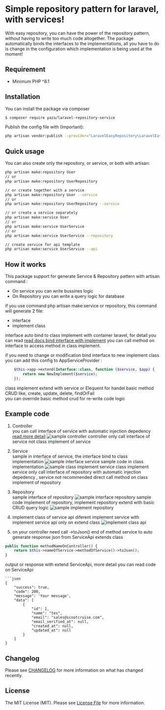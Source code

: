 # Simple repository pattern for laravel, with services!

With easy repository, you can have the power of the repository pattern, without having to write too much code altogether. The package automatically binds the interfaces to the implementations, all you have to do is change in the configuration which implementation is being used at the moment!

## Requirement

- Minimum PHP ^8.1

## Installation

You can install the package via composer
```bash
$ composer require yaza/laravel-repository-service
```

Publish the config file with (Important):

```bash
php artisan vendor:publish --provider="LaravelEasyRepository\LaravelEasyRepositoryServiceProvider" --tag="easy-repository-config"
```

## Quick usage

You can also create only the repository, or service, or both with artisan:

```bash
php artisan make:repository User
// or
php artisan make:repository UserRepository

// or create together with a service
php artisan make:repository User --service
// or
php artisan make:repository UserRepository --service

// or create a service separately
php artisan make:service User
// or
php artisan make:service UserService
// or
php artisan make:service UserService --repository

// create service for api template
php artisan make:service UserService --api

```

## How it works
This package support for generate Service & Repository pattern with artisan command : <br>
- On service you can write bussines logic <br>
- On Repository you can write a query logic for database

if you use command php artisan make:service or repository, this command will generate 2 file: <br>
- interface 
- implement class

interface auto bind to class implement with container laravel, for detail you can read [read docs bind interface with implement](https://laravel.com/docs/9.x/container#binding-interfaces-to-implementations)
you can call method on interface to access method in class implement.

if you need to change or modification bind interface to new implement class you can add this config to AppServiceProvider :
```php
    $this->app->extend(Interface::class, function ($service, $app) {
        return new NewImplement($service);
    });
```

class implement extend with service or Elequent for handel basic method CRUD like, create, update, delete, findOrFail <br>
you can override basic method crud for re-write code logic


## Example code
1. Controller <br>
you can call interface of service with automatic injection depedency [read more detail](https://laravel.com/docs/9.x/container#automatic-injection) 
![sample controller](https://res.cloudinary.com/dk0053zbe/image/upload/v1657282450/easy-repository/user-controller_vykrwc.png)
controller only call interface of service not class implement of service
2. Service <br>
sample in interface of service, the interface bind to class implementation
![sample interface service](https://res.cloudinary.com/dk0053zbe/image/upload/v1657282435/easy-repository/user-interface_hicrrc.png)
sample code in class implementation
![sample class implement service](https://res.cloudinary.com/dk0053zbe/image/upload/v1657282457/easy-repository/user-service_dmudfs.png)
class implement service only call interface of repository with automatic injection depedency
, service not recommended direct call method on class implement of repository
3. Repository <br>
sample interface of repository
![sample interface repository](https://res.cloudinary.com/dk0053zbe/image/upload/v1657282449/easy-repository/interface-repository_wqxhp6.png)
sample code implement of repository, implement repository extend with basic CRUD query logic
![sample implement repository](https://res.cloudinary.com/dk0053zbe/image/upload/v1657282450/easy-repository/class-implement_fsa36d.png)

4. implement class of service api
diferent implement service with implement service api only on extend class
![implement class api](https://res.cloudinary.com/dk0053zbe/image/upload/v1657282469/easy-repository/class-service-api_dcxrop.png)

5. on your controller need call ->toJson() end of method service to auto generate response json from ServiceApi extends class
```php
public function methodNameOnController() {
    return $this->nameOfService->methodOfService()->toJson();
}

```
output or response with extend ServiceApi, more detail you can read code on ServiceApi
```
```json
{
    "success": true,
    "code": 200,
    "message": 'Your message',
    "data": [
        {
            "id": 1,
            "name": "tes",
            "email": "sales@scootcruise.com",
            "email_verified_at": null,
            "created_at": null,
            "updated_at": null
        }
    ]
}
```

## Changelog

Please see [CHANGELOG](CHANGELOG.md) for more information on what has changed recently.

## License

The MIT License (MIT). Please see [License File](LICENSE.md) for more information.
